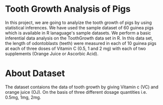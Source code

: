#  Tooth Growth Analysis of Pigs

In this project, we are going to analyize the tooth growth of pigs by using statistical inferences. We have used the sample dataset of 60 guinea pigs which is available in R lanaguage's sample datasets.
We perform a basic inferential data analysis on the ToothGrowth data set in R. In this data set, the length of odontoblasts (teeth) were measured in each of 10 guinea pigs at each of three doses of Vitamin C (0.5, 1 and 2 mg) with each of two supplements (Orange Juice or Ascorbic Acid).

# About Dataset

The dataset contaions the data of tooth growth by giving Vitamin c (VC) and orange juice (OJ). On the basis of three different dosage quantities i.e. 0.5mg, 1mg, 2mg.
